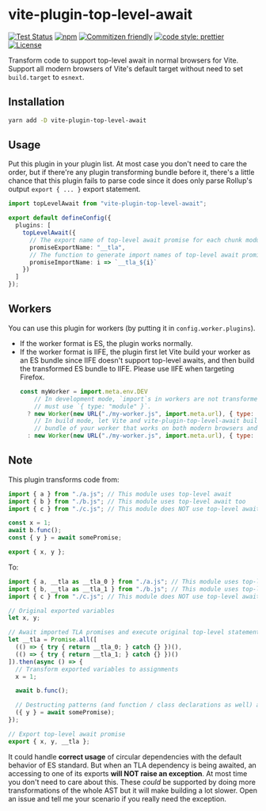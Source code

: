 # vite-plugin-top-level-await

[![Test Status](https://img.shields.io/github/actions/workflow/status/Menci/vite-plugin-top-level-await/test.yaml?branch=main&style=flat-square)](https://github.com/Menci/vite-plugin-top-level-await/actions?query=workflow%3ATest)
[![npm](https://img.shields.io/npm/v/vite-plugin-top-level-await?style=flat-square)](https://www.npmjs.com/package/vite-plugin-top-level-await)
[![Commitizen friendly](https://img.shields.io/badge/commitizen-friendly-brightgreen.svg?style=flat-square)](http://commitizen.github.io/cz-cli/)
[![code style: prettier](https://img.shields.io/badge/code_style-prettier-ff69b4.svg?style=flat-square)](https://github.com/prettier/prettier)
[![License](https://img.shields.io/github/license/Menci/vite-plugin-top-level-await?style=flat-square)](LICENSE)

Transform code to support top-level await in normal browsers for Vite. Support all modern browsers of Vite's default target without need to set `build.target` to `esnext`.

## Installation

```bash
yarn add -D vite-plugin-top-level-await
```

## Usage

Put this plugin in your plugin list. At most case you don't need to care the order, but if there're any plugin transforming bundle before it, there's a little chance that this plugin fails to parse code since it does only parse Rollup's output `export { ... }` export statement.

```typescript
import topLevelAwait from "vite-plugin-top-level-await";

export default defineConfig({
  plugins: [
    topLevelAwait({
      // The export name of top-level await promise for each chunk module
      promiseExportName: "__tla",
      // The function to generate import names of top-level await promise in each chunk module
      promiseImportName: i => `__tla_${i}`
    })
  ]
});
```

## Workers

You can use this plugin for workers (by putting it in `config.worker.plugins`).

* If the worker format is ES, the plugin works normally.
* If the worker format is IIFE, the plugin first let Vite build your worker as an ES bundle since IIFE doesn't support top-level awaits, and then build the transformed ES bundle to IIFE. Please use IIFE when targeting Firefox.
  ```js
  const myWorker = import.meta.env.DEV
      // In development mode, `import`s in workers are not transformed, so you
      // must use `{ type: "module" }`.
    ? new Worker(new URL("./my-worker.js", import.meta.url), { type: "module" })
      // In build mode, let Vite and vite-plugin-top-level-await build a single-file
      // bundle of your worker that works on both modern browsers and Firefox.
    : new Worker(new URL("./my-worker.js", import.meta.url), { type: "classic" });
  ```

## Note

This plugin transforms code from:

```js
import { a } from "./a.js"; // This module uses top-level await
import { b } from "./b.js"; // This module uses top-level await too
import { c } from "./c.js"; // This module does NOT use top-level await

const x = 1;
await b.func();
const { y } = await somePromise;

export { x, y };
```

To:

```js
import { a, __tla as __tla_0 } from "./a.js"; // This module uses top-level await
import { b, __tla as __tla_1 } from "./b.js"; // This module uses top-level await too
import { c } from "./c.js"; // This module does NOT use top-level await

// Original exported variables
let x, y;

// Await imported TLA promises and execute original top-level statements
let __tla = Promise.all([
  (() => { try { return __tla_0; } catch {} })(),
  (() => { try { return __tla_1; } catch {} })()
]).then(async () => {
  // Transform exported variables to assignments
  x = 1;

  await b.func();

  // Destructing patterns (and function / class declarations as well) are handled correctly
  ({ y } = await somePromise);
});

// Export top-level await promise
export { x, y, __tla };
```

It could handle **correct usage** of circular dependencies with the default behavior of ES standard. But when an TLA dependency is being awaited, an accessing to one of its exports **will NOT raise an exception**. At most time you don't need to care about this. These *could* be supported by doing more transformations of the whole AST but it will make building a lot slower. Open an issue and tell me your scenario if you really need the exception.

